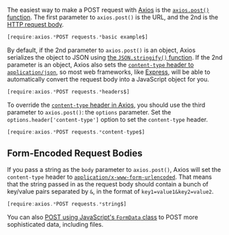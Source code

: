 The easiest way to make a POST request with [Axios](https://www.npmjs.com/package/axios) is the
[`axios.post()` function](https://github.com/axios/axios#example). The first 
parameter to `axios.post()` is the URL, and the 2nd
is the [HTTP request body](https://en.wikipedia.org/wiki/HTTP_message_body).

```javascript
[require:axios.*POST requests.*basic example$]
```

By default, if the 2nd parameter to `axios.post()` is an object, Axios
serializes the object to JSON using [the `JSON.stringify()` function](http://thecodebarbarian.com/the-80-20-guide-to-json-stringify-in-javascript).
If the 2nd parameter is an object, Axios also sets the [`content-type` header to `application/json`](https://developer.mozilla.org/en-US/docs/Web/HTTP/Headers/Content-Type), so
most web frameworks, like [Express](/tutorials/express/json), will be able
to automatically convert the request body into a JavaScript object for you.

```javascript
[require:axios.*POST requests.*headers$]
```

To override the [`content-type` header in Axios](/tutorials/axios/headers),
you should use the third parameter to `axios.post()`: the `options` parameter.
Set the `options.header['content-type']` option to set the `content-type` header.

```javascript
[require:axios.*POST requests.*content-type$]
```

Form-Encoded Request Bodies
---------------------------

If you pass a string as the `body` parameter to `axios.post()`, Axios will
set the `content-type` header to [`application/x-www-form-urlencoded`](https://dev.to/sidthesloth92/understanding-html-form-encoding-url-encoded-and-multipart-forms-3lpa).
That means that the string passed in as the request body should contain a bunch of key/value pairs separated by
`&`, in the format of `key1=value1&key2=value2`.

```javascript
[require:axios.*POST requests.*string$]
```

You can also [POST using JavaScript's `FormData` class](/tutorials/axios/form-data) to POST more sophisticated data, including files.
